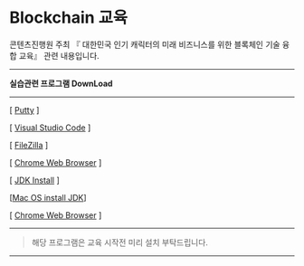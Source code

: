 # Blockchain 교육

콘텐츠진행원 주최 『 대한민국 인기 캐릭터의 미래 비즈니스를 위한 블록체인 기술 융합 교육』 관련 내용입니다. 

------

**실습관련 프로그램 DownLoad** 

------

[ [Putty](https://ko.softonic.com/download/putty/windows/post-download) ] 

[ [Visual Studio Code](https://code.visualstudio.com/docs/?dv=win64user) ] 

[ [FileZilla](https://download.filezilla-project.org/client/FileZilla_3.44.2_win64_sponsored-setup.exe) ] 

[ [Chrome Web Browser](https://www.google.com/chrome/) ] 



[ [JDK Install](http://edu.datafarm.co.kr/download/jdk-8u121-windows-x64.exe) ] 

[[Mac OS install JDK](https://docs.oracle.com/javase/8/docs/technotes/guides/install/mac_jdk.html)]

[ [Chrome Web Browser](http://edu.datafarm.co.kr/download/apache-tomcat-8.0.30.zip) ] 





------

> 해당 프로그램은 교육 시작전 미리 설치 부탁드립니다.

------

